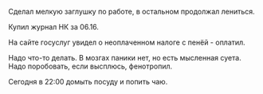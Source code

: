 Сделал мелкую заглушку по работе, в остальном продолжал лениться.

Купил журнал НК за 06.16.

На сайте госуслуг увидел о неоплаченном налоге с пенёй - оплатил.

Надо что-то делать.
В мозгах паники нет, но есть мысленная суета. Надо поробовать, если высплюсь, фенотропил.

Сегодня в 22:00 домыть посуду и попить чаю.